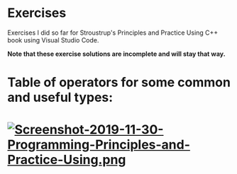 # Exercises
Exercises I did so far for Stroustrup's Principles and Practice Using C++ book using Visual Studio Code.

**Note that these exercise solutions are incomplete and will stay that way.**

# Table of operators for some common and useful types:
# [![Screenshot-2019-11-30-Programming-Principles-and-Practice-Using.png](https://i.postimg.cc/rFG4SWXv/Screenshot-2019-11-30-Programming-Principles-and-Practice-Using.png)](https://postimg.cc/SJsj4nKr)
